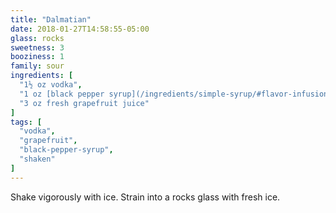 ```yaml
---
title: "Dalmatian"
date: 2018-01-27T14:58:55-05:00
glass: rocks
sweetness: 3
booziness: 1
family: sour
ingredients: [
  "1½ oz vodka",
  "1 oz [black pepper syrup](/ingredients/simple-syrup/#flavor-infusion)",
  "3 oz fresh grapefruit juice"
]
tags: [
  "vodka",
  "grapefruit",
  "black-pepper-syrup",
  "shaken"
]
---
```

Shake vigorously with ice. Strain into a rocks glass with fresh ice.
